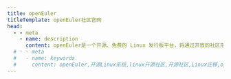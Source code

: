 ```yaml
---
title: openEuler
titleTemplate: openEuler社区官网
head:
  - - meta
    - name: description
      content: openEuler是一个开源、免费的 Linux 发行版平台，将通过开放的社区形式与全球的开发者共同构建一个开放、多元和架构包容的软件生态体系。同时，openEuler 也是一个创新的平台，鼓励任何人在该平台上提出新想法、开拓新思路、实践新方案。想要了解更多信息，欢迎访问openEuler官网。
  # - - meta
  #   - name: keywords
  #     content: openEuler,开源Linux系统,linux开源社区,开源社区,Linux迁移,openEuler社区官网
---
```


<script setup lang="ts">
  import TheHome from "@/views/home/TheHome.vue"
</script>

<TheHome />
